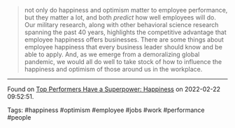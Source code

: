 > not only do happiness and optimism matter to employee performance, but they matter a lot, and both _predict_ how well employees will do. Our military research, along with other behavioral science research spanning the past 40 years, highlights the competitive advantage that employee happiness offers businesses. There are some things about employee happiness that every business leader should know and be able to apply. And, as we emerge from a demoralizing global pandemic, we would all do well to take stock of how to influence the happiness and optimism of those around us in the workplace.

---
Found on [Top Performers Have a Superpower: Happiness](https://sloanreview.mit.edu/article/top-performers-have-a-superpower-happiness/) on 2022-02-22 09:52:51.

Tags: #happiness #optimism #employee #jobs #work #performance #people 